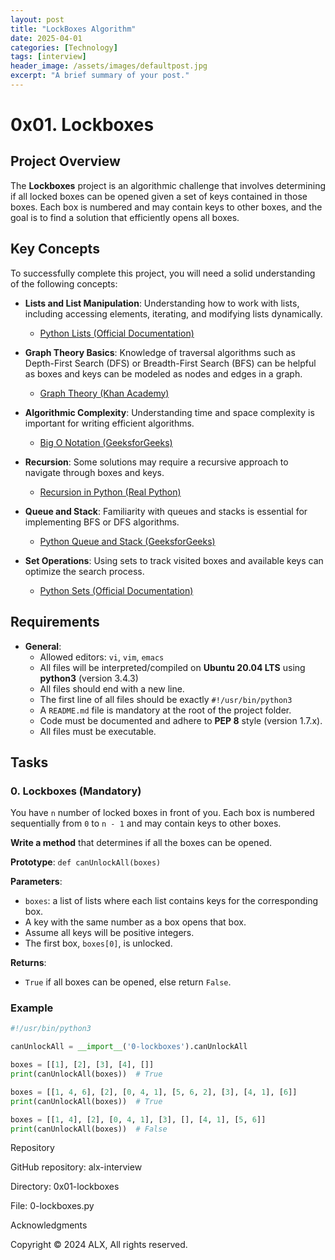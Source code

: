 ```yaml
---
layout: post
title: "LockBoxes Algorithm"
date: 2025-04-01
categories: [Technology]
tags: [interview]
header_image: /assets/images/defaultpost.jpg
excerpt: "A brief summary of your post."
---
```


# 0x01. Lockboxes

## Project Overview

The **Lockboxes** project is an algorithmic challenge that involves determining if all locked boxes can be opened given a set of keys contained in those boxes. Each box is numbered and may contain keys to other boxes, and the goal is to find a solution that efficiently opens all boxes.

## Key Concepts

To successfully complete this project, you will need a solid understanding of the following concepts:

- **Lists and List Manipulation**: Understanding how to work with lists, including accessing elements, iterating, and modifying lists dynamically.
  - [Python Lists (Official Documentation)](https://docs.python.org/3/tutorial/datastructures.html#more-on-lists)

- **Graph Theory Basics**: Knowledge of traversal algorithms such as Depth-First Search (DFS) or Breadth-First Search (BFS) can be helpful as boxes and keys can be modeled as nodes and edges in a graph.
  - [Graph Theory (Khan Academy)](https://www.khanacademy.org/math/discrete-math/graph-theory)

- **Algorithmic Complexity**: Understanding time and space complexity is important for writing efficient algorithms.
  - [Big O Notation (GeeksforGeeks)](https://www.geeksforgeeks.org/analysis-of-algorithms-big-oh-notation/)

- **Recursion**: Some solutions may require a recursive approach to navigate through boxes and keys.
  - [Recursion in Python (Real Python)](https://realpython.com/python-recursion/)

- **Queue and Stack**: Familiarity with queues and stacks is essential for implementing BFS or DFS algorithms.
  - [Python Queue and Stack (GeeksforGeeks)](https://www.geeksforgeeks.org/queue-in-python/)

- **Set Operations**: Using sets to track visited boxes and available keys can optimize the search process.
  - [Python Sets (Official Documentation)](https://docs.python.org/3/tutorial/datastructures.html#sets)

## Requirements

- **General**:
  - Allowed editors: `vi`, `vim`, `emacs`
  - All files will be interpreted/compiled on **Ubuntu 20.04 LTS** using **python3** (version 3.4.3)
  - All files should end with a new line.
  - The first line of all files should be exactly `#!/usr/bin/python3`
  - A `README.md` file is mandatory at the root of the project folder.
  - Code must be documented and adhere to **PEP 8** style (version 1.7.x).
  - All files must be executable.

## Tasks

### 0. Lockboxes (Mandatory)

You have `n` number of locked boxes in front of you. Each box is numbered sequentially from `0` to `n - 1` and may contain keys to other boxes.

**Write a method** that determines if all the boxes can be opened.

**Prototype**: `def canUnlockAll(boxes)`

**Parameters**:
- `boxes`: a list of lists where each list contains keys for the corresponding box.
- A key with the same number as a box opens that box. 
- Assume all keys will be positive integers.
- The first box, `boxes[0]`, is unlocked.

**Returns**:
- `True` if all boxes can be opened, else return `False`.

### Example

```python
#!/usr/bin/python3

canUnlockAll = __import__('0-lockboxes').canUnlockAll

boxes = [[1], [2], [3], [4], []]
print(canUnlockAll(boxes))  # True

boxes = [[1, 4, 6], [2], [0, 4, 1], [5, 6, 2], [3], [4, 1], [6]]
print(canUnlockAll(boxes))  # True

boxes = [[1, 4], [2], [0, 4, 1], [3], [], [4, 1], [5, 6]]
print(canUnlockAll(boxes))  # False
```

Repository

GitHub repository: alx-interview

Directory: 0x01-lockboxes

File: 0-lockboxes.py


Acknowledgments

Copyright © 2024 ALX, All rights reserved.
